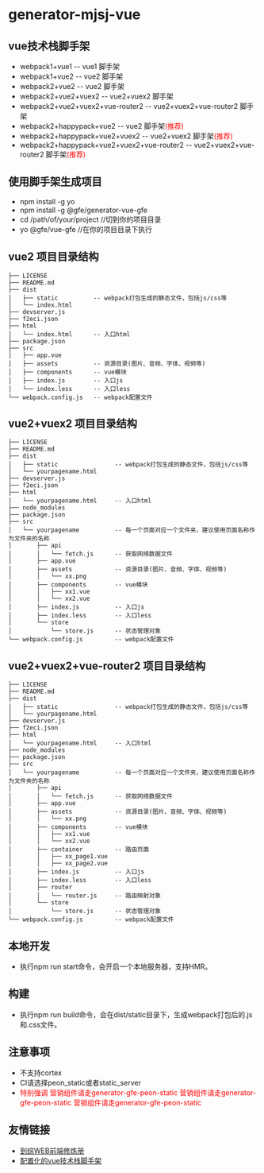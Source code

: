 # generator-mjsj-vue


## vue技术栈脚手架
*   webpack1+vue1                                   -- vue1 脚手架
*   webpack1+vue2                                   -- vue2 脚手架
*   webpack2+vue2                                   -- vue2 脚手架
*   webpack2+vue2+vuex2                             -- vue2+vuex2 脚手架
*   webpack2+vue2+vuex2+vue-router2                 -- vue2+vuex2+vue-router2 脚手架
*   webpack2+happypack+vue2                         -- vue2 脚手架<font color=#f00>(推荐)</font>
*   webpack2+happypack+vue2+vuex2                   -- vue2+vuex2 脚手架<font color=#f00>(推荐)</font>
*   webpack2+happypack+vue2+vuex2+vue-router2       -- vue2+vuex2+vue-router2 脚手架<font color=#f00>(推荐)</font>

## 使用脚手架生成项目
*   npm install -g yo
*   npm install -g @gfe/generator-vue-gfe
*   cd /path/of/your/project  //切到你的项目目录
*   yo @gfe/vue-gfe  //在你的项目目录下执行

## vue2 项目目录结构
```
├── LICENSE
├── README.md
├── dist
│   ├── static          -- webpack打包生成的静态文件，包括js/css等
│   └── index.html
├── devserver.js
├── f2eci.json
├── html
│   └── index.html      -- 入口html
├── package.json
├── src
│   ├── app.vue
│   ├── assets          -- 资源目录(图片、音频、字体、视频等)
│   ├── components      -- vue模块
│   ├── index.js        -- 入口js
│   └── index.less      -- 入口less
└── webpack.config.js   -- webpack配置文件
```

## vue2+vuex2 项目目录结构
```
├── LICENSE
├── README.md
├── dist
│   ├── static                -- webpack打包生成的静态文件，包括js/css等
│   └── yourpagename.html
├── devserver.js
├── f2eci.json
├── html
│   └── yourpagename.html     -- 入口html
├── node_modules
├── package.json
├── src
│   └── yourpagename          -- 每一个页面对应一个文件夹，建议使用页面名称作为文件夹的名称
│       ├── api               
│       │   └── fetch.js      -- 获取网络数据文件
│       ├── app.vue
│       ├── assets            -- 资源目录(图片、音频、字体、视频等)
│       │   └── xx.png
│       ├── components        -- vue模块
│       │   ├── xx1.vue
│       │   └── xx2.vue
│       ├── index.js          -- 入口js
│       ├── index.less        -- 入口less
│       └── store             
│           └── store.js      -- 状态管理对象
└── webpack.config.js         -- webpack配置文件
```

## vue2+vuex2+vue-router2 项目目录结构
```
├── LICENSE
├── README.md
├── dist
│   ├── static                -- webpack打包生成的静态文件，包括js/css等
│   └── yourpagename.html
├── devserver.js
├── f2eci.json
├── html
│   └── yourpagename.html     -- 入口html
├── node_modules
├── package.json
├── src
│   └── yourpagename          -- 每一个页面对应一个文件夹，建议使用页面名称作为文件夹的名称
│       ├── api               
│       │   └── fetch.js      -- 获取网络数据文件
│       ├── app.vue
│       ├── assets            -- 资源目录(图片、音频、字体、视频等)
│       │   └── xx.png
│       ├── components        -- vue模块
│       │   ├── xx1.vue
│       │   └── xx2.vue
│       ├── container         -- 路由页面
│       │   ├── xx_page1.vue      
│       │   ├── xx_page2.vue
│       ├── index.js          -- 入口js
│       ├── index.less        -- 入口less
│       ├── router
│       │   └── router.js     -- 路由映射对象
│       └── store             
│           └── store.js      -- 状态管理对象
└── webpack.config.js         -- webpack配置文件
```

## 本地开发
*   执行npm run start命令，会开启一个本地服务器，支持HMR。

## 构建
*   执行npm run build命令，会在dist/static目录下，生成webpack打包后的.js和.css文件。

## 注意事项
*	不支持cortex
*	CI请选择peon_static或者static_server
*   <font color=#f00>特别强调 营销组件请走generator-gfe-peon-static  营销组件请走generator-gfe-peon-static  营销组件请走generator-gfe-peon-static</font>

## 友情链接
*   [到综WEB前端修炼册](http://gfe.docs.sankuai.com/)
*   [配置化的vue技术栈脚手架](http://npm.sankuai.com/package/@dp/generator-gfe)
